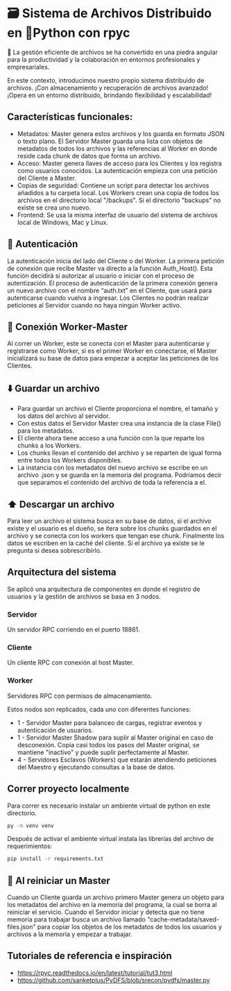 # 🗃️ Sistema de Archivos Distribuido en 🐍Python con rpyc 
📄 La gestión eficiente de archivos se ha convertido en una piedra angular para la productividad y la colaboración en entornos profesionales y empresariales. 

En este contexto, introducimos nuestro propio sistema distribuido de archivos. ¡Con almacenamiento y recuperación de archivos avanzado! ¡Opera en un entorno distribuido, brindando flexibilidad y escalabilidad!

## Características funcionales:
- Metadatos: Master genera estos archivos y los guarda en formato JSON o texto plano. El Servidor Master guarda una lista con objetos de metadatos de todos los archivos y las referencias al Worker en donde reside cada chunk de datos que forma un archivo. 
- Acceso: Master genera llaves de acceso para los Clientes y los registra como usuarios conocidos. La autenticación empieza con una petición del Cliente a Master.
- Copias de seguridad: Contiene un script para detectar los archivos añadidos a tu carpeta local. Los Workers crean una copia de todos los archivos en el directorio local "/backups". Si el directorio "backups" no existe se crea uno nuevo.
- Frontend: Se usa la misma interfaz de usuario del sistema de archivos local de Windows, Mac y Linux.

## 🔑 Autenticación 
La autenticación inicia del lado del Cliente o del Worker. La primera petición de conexión que recibe Master va directo a la función Auth_Host(). Esta función decidirá si autorizar al usuario o iniciar con el proceso de autentización. El proceso de autenticación de la primera conexión genera un nuevo archivo con el nombre “auth.txt” en el Cliente, que usará para autenticarse cuando vuelva a ingresar.
Los Clientes no podrán realizar peticiones al Servidor cuando no haya ningún Worker activo.

## 🔗 Conexión Worker-Master 
Al correr un Worker, este se conecta con el Master para autenticarse y registrarse como Worker, si es el primer Worker en conectarse, el Master inicializará su base de datos para empezar a aceptar las peticiones de los Clientes. 

## ⬇️ Guardar un archivo 
- Para guardar un archivo el Cliente proporciona el nombre, el tamaño y los datos del archivo al servidor. 
- Con estos datos el Servidor Master crea una instancia de la clase File() para los metadatos.
- El cliente ahora tiene acceso a una función con la que reparte los chunks a los Workers. 
- Los chunks llevan el contenido del archivo y se reparten de igual forma entre todos los Workers disponibles.
- La instancia con los metadatos del nuevo archivo se escribe en un archivo .json y se guarda en la memoria del programa.
Podríamos decir que separamos el contenido del archivo de toda la referencia a el.

## ⬆️ Descargar un archivo 
Para leer un archivo el sistema busca en su base de datos, si el archivo existe y el usuario es el dueño, se itera sobre los chunks guardados en el archivo y se conecta con los workers que tengan ese chunk. 
Finalmente los datos se escriben en la caché del cliente. Si el archivo ya existe se le pregunta si desea sobrescribirlo.

## Arquitectura del sistema
Se aplicó una arquitectura de componentes en donde el registro de usuarios y la gestión de archivos se basa en 3 nodos.
### Servidor
Un servidor RPC corriendo en el puerto 18861.
### Cliente
Un cliente RPC con conexión al host Master.
### Worker
Servidores RPC con permisos de almacenamiento.

Estos nodos son replicados, cada uno con diferentes funciones:
- 1 - Servidor Master para balanceo de cargas, registrar eventos y autenticación de usuarios.
- 1 - Servidor Master Shadow para suplir al Master original en caso de desconexión. Copia casi todos los pasos del Master original, se mantiene "inactivo" y puede suplir perfectamente al Master.
- 4 - Servidores Esclavos (Workers) que estarán atendiendo peticiones del Maestro y ejecutando consultas a la base de datos.

## Correr proyecto localmente
Para correr es necesario instalar un ambiente virtual de python en este directorio.

```bash
py -m venv venv
```
Después de activar el ambiente virtual instala las librerías del archivo de requerimientos:
```bash
pip install -r requirements.txt
```

## 👀 Al reiniciar un Master
Cuando un Cliente guarda un archivo primero Master genera un objeto para los metadatos del archivo en la memoria del programa, la cual se borra al reiniciar el servicio. Cuando el Servidor iniciar y detecta que no tiene memoria para trabajar busca un archivo llamado "cache-metadata/saved-files.json" para copiar los objetos de los metadatos de todos los usuarios y archivos a la memoria y empezar a trabajar. 

## Tutoriales de referencia e inspiración
- https://rpyc.readthedocs.io/en/latest/tutorial/tut3.html
- https://github.com/sanketplus/PyDFS/blob/srecon/pydfs/master.py
